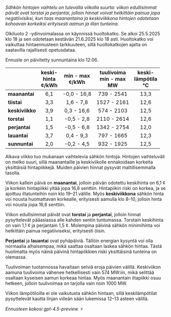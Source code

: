 *Sähkön hintojen vaihtelu on tulevalla viikolla suurta: viikon edullisimmat päivät ovat torstai ja perjantai, jolloin hinnat voivat hetkittäin painua jopa negatiivisiksi, kun taas maanantaina ja keskiviikkona hintojen odotetaan kohoavan korkeiksi erityisesti aamun ja illan tunteina.*

Olkiluoto 2 -ydinvoimalassa on käynnissä huoltokatko. Se alkoi 25.5.2025 klo 18 ja sen odotetaan kestävän 21.6.2025 klo 18 asti. Huoltokatko voi vaikuttaa hintaennusteen tarkkuuteen, sillä huoltokatkojen ajalta on saatavilla rajallisesti opetusdataa.

Ennuste on päivitetty sunnuntaina klo 12:06.

|              | keski-<br>hinta<br>¢/kWh | min - max<br>¢/kWh | tuulivoima<br>min - max<br>MW | keski-<br>lämpötila<br>°C |
|:-------------|:------------------------:|:------------------:|:----------------------------:|:--------------------------:|
| **maanantai**|           6,1            |    -0,0 - 16,8     |         739 - 2541          |            13,3            |
| **tiistai**  |           3,3            |     1,6 - 7,8      |         1527 - 2161         |            12,6            |
| **keskiviikko**|         3,9            |     0,3 - 16,6     |          574 - 2103         |            12,5            |
| **torstai**  |           1,1            |    -0,5 - 2,8      |         2110 - 2614         |            12,6            |
| **perjantai**|           1,5            |    -0,5 - 6,8      |         1342 - 2754         |            12,0            |
| **lauantai** |           3,7            |     0,4 - 9,3      |          797 - 1665         |            12,3            |
| **sunnuntai**|           2,0            |    -0,2 - 4,5      |          932 - 1925         |            12,5            |

Alkava viikko tuo mukanaan vaihtelevia sähkön hintoja. Hintojen vaihteluväli on melko suuri, sillä maanantaille ja keskiviikolle ennakoidaan korkeita yksittäisiä hintapiikkejä. Muiden päivien hinnat pysyvät maltillisemmalla tasolla.

Viikon kallein päivä on **maanantai**, jolloin päivän odotettu keskihinta on 6,1 ¢ ja korkein hintapiikki yltää jopa 16,8 senttiin. Hintapiikin riski on korkea, ja se ajoittuu iltatunteihin noin klo 19–21 välille. Myös **keskiviikkona** sähkön hinta voi nousta huomattavan korkealle, erityisesti aamulla klo 8–10, jolloin hinta voi nousta jopa 16,6 senttiin.

Viikon edullisimmat päivät ovat **torstai** ja **perjantai**, jolloin hinnat pysyttelevät pääasiassa alle kahden sentin tuntumassa. Torstain keskihinta on vain 1,1 ¢ ja perjantain 1,5 ¢. Molempina päivinä sähkön minimihinta voi hetkittäin painua negatiiviseksi, erityisesti öisin.

**Perjantai** ja **lauantai** ovat pyhäpäiviä. Tällöin energian kysyntä voi olla normaalia alhaisempaa, mikä saattaa osaltaan laskea sähkön hintaa. Tästä huolimatta myös näinä päivinä hintapiikkien riski yksittäisinä tunteina on olemassa.

Tuulivoiman tuotannossa havaitaan selviä eroja päivien välillä. Keskiviikon aamuna tuulivoima vähenee hetkellisesti vain 574 MW:iin, mikä selittää osaltaan kyseisen aamun korkeaa hintaa. Myös maanantain iltapiikki osuu hetkeen, jolloin tuulivoimaa on tarjolla vain noin 1000 MW.

Viikon lämpötiloilla ei ole vaikutusta sähkön hintaan, sillä keskilämpötilat pysyttelevät kautta linjan viileän sään lukemissa 12–13 asteen välillä.

*Ennusteen kokosi gpt-4.5-preview.* ⚡
